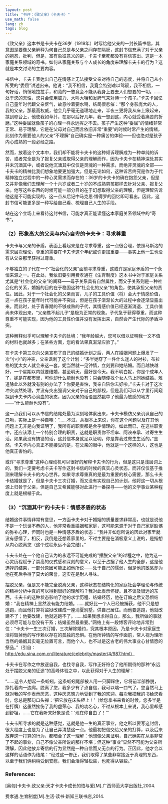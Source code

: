```yaml
---
layout: post
title: "书评：《致父亲》（卡夫卡）"
use_math: false
lang: zh
tags: blog
---
```


《致父亲》这本书是卡夫卡在36岁（1919年）时写给他父亲的一封长篇书信，其意图是要像父亲解释为何自己总是与父亲之间存在隔膜，这封书信充满了对于父亲的抱怨，批判，但是，富有象征意义的是，卡夫卡至死都没有将信寄出。这是一本家庭关系领域的奇书。如何从家庭关系与个人成长的角度来理解卡夫卡的行为？这就是本文讨论的主要内容。

<!-- more -->

书信中，卡夫卡表达出自己在情感上无法接受父亲对待自己的态度，并将自己从小所受的“委屈”讲述出来。他说：“我不相信，我竟会特别难以驾驭，我不相信，一句好话，悄悄地拉拉手，和蔼的一瞥竟会不能从我身上要去人们想要的一切。……处于您的天性，您只会使用威力、大叫大嚷和发脾气来对待一个孩子。”卡夫卡回忆自己童年时代跟父亲怄气，故意吵着要水喝，结局很悲催：“那个身影庞大的人，我的父亲，那最高权威，他会几乎毫无道理地走来，半夜三更将我从床上揪起来，挟到晾台上，他使我如草芥，在那以后好几年，我一想到这，内心就受着痛苦的折磨。”这种委屈就像孩子的心理一样永远挥之不去。孩子产生这种“委屈”的情绪非常正常、易于理解，它是在父母对自己而言依旧非常“重要”的时候时常产生的情绪，此刻作为重要他人的父亲“不理解”自己确实是一种痛苦的体验——但也绝对是孩子内心成熟的一段必经之路。

然而，放着这个文本中，我们却不能将卡夫卡的这种倾诉理解成为一种单纯的诉苦，或者完全是为了报复父亲或取得父亲的理解而作，因为卡夫卡在精神深处其实并未沉湎其中，或者说他沉湎其中仅仅是灵魂的一种需求，而绝非灵魂的全部——卡夫卡的精神比我们想象地要更加强大。但是无论如何，这种诉苦终究是作为子代精神独立过程中的一种心灵需求而存在的：36岁的卡夫卡的确在抱怨父亲，但是又并非像我们去理解一个十六岁或者二十岁的不成熟男孩那样去针对父亲、报复父亲。他写这些东西的时候可能一部分目的在于幻想取得父亲的理解，但是理智告诉他这是不可能实现的，这一点从后记中马克思·博得罗的回忆即可看出。因此，这封书信可能更多是一种写给自己看、梳理自己人生的手段。

站在这个立场上来看待这封书信，可能才真正能读懂这本家庭关系领域中的“奇书”。

### （2）形象高大的父亲与内心自卑的卡夫卡：寻求尊重

卡夫卡与父亲的矛盾，表面上看起来是在寻求尊重，这一点很合理，依照马斯洛的需求层次理论，尊重的需要在卡夫卡这个年纪或许更加重要——事实上他一生也没有从父亲那里获得过尊重。

不够独立的子代在一个“社会化的父亲”面前寻求尊重，这或许是家庭矛盾的一个永恒来源之一。在此处，我依旧要引用费孝通在《生育制度》这本书中对于家庭关系尤其是“社会化的父亲”的阐释——母子关系具有自然属性，而父子关系则是一种社会化的关系，婚姻的目的在于稳固这种“社会化的父亲”的角色，使其承担父亲的责任。因此，对于一个社会化的父亲而言，儿子的工具价值（将）会大于情感价值，这一点在孩子童年时代可能并不突出，但是在孩子渐渐长大的过程中会逐渐显露出来。而此时，处于青春期的不够成熟的子代，其情感价值已经逐渐消退、工具价值尚未体现出来，“父亲瞧不起儿子”是极为正常的现象。子代急于获得尊重，而这种尊重不可能实现，因为他的工具性价值并没有发挥出来，自然会产生代际的矛盾冲突。

这种解释似乎可以理解卡夫卡的处境：“我年龄越大，您可以借以证明我一文不值的材料也就越多；在某些方面，您的看法果真渐渐应验了。”

在卡夫卡第三次向父亲宣布了自己的结婚计划之后，两人在婚姻问题上爆发了一次“小小”的冲突，父亲讽刺了这个计划：“多半她穿了一件什么迷人的衬衫，布拉格的犹太女人就会来这一套，妮当然就一见钟情，立刻要和她结婚。而且越快越好，一个星期以内就要结婚，甚至明天，最好是今天。我不明白妮，你是个成年人了，妮是在都市里，可你却什么能耐也没有；只会随便找个女人马上同她结婚。难道除此以外就没有别的办法了？你要是害怕，我亲自陪你去好啦。”卡夫卡对于这次冲突淡然处理，并没有突出强调父亲对于自己的鄙视，但是我们可以从字里行间窥探到卡夫卡内心滴血的状态，因为父亲的话语显然戳中了他最为敏感的地方——“什么能耐也没有”。

这一点我们可以从书信的结尾处最为深刻地体察出来，卡夫卡模仿父亲讥讽自己的口吻，实际上是一种自嘲：“……不过，从根本上来说，你在这个问题以及在其他问题上无非是向我证明了，我所有的职责都是合乎情理的，如此而已，在这些职责中，还应该添上一个特别合理的职责，这就是职责你不坦率、阿谀奉承、过寄生生活。如果我没有搞错的话，这封信本身就足以证明，你是靠我过寄生生活的。”显然，卡夫卡内心真正不能接受的是，在父亲的眼中，他就是一个这样的人，这也是他真正害怕的。

或许“寻求尊重”这种心理动机可以很好的解释卡夫卡的行为，但是这只是浅层词上的，我们一定要考虑卡夫卡写作这封书信的时候的真实心灵状态，而非仅仅基于推测来理解卡夫卡的内心世界。如果寻求尊重真的是最为重要的核心需要，那么卡夫卡结婚就是了，但是卡夫卡三次订婚，而又没有实现自己的计划，他将这一切从根源上归咎于父亲，但是自己又希冀能够对此进行一番探寻——他的文学事业某种程度上就是根植于此。

### （3）“沉湎其中”的卡夫卡：情感矛盾的状态

结婚这件事情非常有意思，一方面卡夫卡对于婚姻的质量要求非常高，也就是说他不是一个玩世不恭的人，他非常看重婚姻和家庭，这可能来源于对于自己家庭缺憾的弥补心理，但同时也是一种情感矛盾的状态：“我并非如您所说的因此对家里就没有感情了，相反，我倒是还想着家里的，不过主要是在消极意义上说的，是指想从内心脱离您（这个过程永远不会完结）。”

卡夫卡处在一个他自己认为的永远不可能完成的“摆脱父亲”的过程之中，他为这一心灵历程赋予了崇高的仪式感和深刻的意义，以至于占据了他人生的全部，这是他选择的结果，一部分原因可能正如他所说——处于自己的懦弱，但是他的敏感却为他在死后争得了莫大的荣誉，这实在是耐人寻味。

摆脱父亲，但是又不能完全脱离父亲，这种状态在结构化的家庭社会学理论与传统的精神分析中真的可以得到很好的理解吗？我对此表示怀疑。且不谈及很远的东西，卡夫卡的这种状态影响了他的求学历程、结婚经历，他在订婚之后又恐惧结婚：“我在精神上显然没有能力结婚。……就好比一个人已经被捕获，他不只是想逃跑，而且他打算将监狱改建成一座消夏别墅，供自己居住。而他要逃跑，他就改建不了；他要改建，他就逃跑不了。……如果我想求得自立，那么，我所做的事就必须尽可能与您没有干系；结婚虽然最重要。”网络上有一段博客评论地非常到位：“卡夫卡一生三次订婚，三次解除婚约，究其根本原因，乃是卡夫卡对家庭生活将毁掉他的写作赖以存在的孤独的恐惧。在他所钟情的写作面前，常人视为理所当然的婚姻其实毫无位置可言，而他个人，也不过是这古老的伟大事业心甘情愿的祭品。”（引自：http://edu.sina.com.cn/literature/celebrity/master/4/987.html）

卡夫卡在写作之中放逐自我，也找寻自我，写作正好符合了他所期待的那种“永远处于摆脱父亲的征途”的高峰体验之中，以此获得对于人生的理解：

“……这令人想起一条蚯蚓，这条蚯蚓尾部被人用一只脚踩住，它将前半部挣脱，挣扎着向一边爬。脱离了您，我多少有了点自信，我可以喘一口气了。您当然马上就对我的写作表示厌恶，这种厌恶魄力地受到了我的欢迎。每次我把我的书给您看时，您总是那句口头禅：‘把它放在床头柜上！’（给您拿书来看的时候，您多半是在打牌）这虽然挫伤了我的虚荣心、我的功名心，不过从根本上来说，我心里却感到舒坦，……它在我听来好象是说：‘现在你自由了！’”

卡夫卡所寻求的就是这种感觉，这就是他一生的真正事业，他之所以要写这封信，很大程度上也是为了让自己弄清楚这一点。他最初把信交给父亲的打算，以及后来放弃这一打算的行为，都暗合了这一理解：他想像父亲证明，自己确实在从事非常了不起的事业，自己不像父亲所说的那样不堪；但这种“事业”显然不可能为父亲所理解，因此他放弃寄信的行为显然是一种自信而又无奈的行为。正因此，他才会以这样的话语作为结尾：“经过这一修正，我们取得了某些非常接近于真理的东西，以至于我们俩稍稍受到安慰，我们会活得轻松些，也死得从容些。”

### References:

[奥匈]卡夫卡.致父亲:天才卡夫卡成长的怕与爱[M].广西师范大学出版社,2004.

费孝通.生育制度[M].生活·读书·新知三联书店,2014.